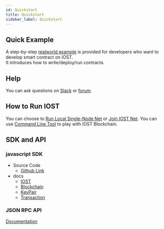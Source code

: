```yaml
---
id: Quickstart
title: Quickstart
sidebar_label: Quickstart
---
```


## Quick Example
A step-by-step [realworld example](../5-lucky-bet/LuckyBet) is provided for developers who want to develop smart contract on IOST.    
It introduces how to write/deploy/run contracts.   

## Help
You can ask questions on [Slack](https://iost-community.slack.com/) or [forum](https://forum.iost.io).

## How to Run IOST
You can choose to [Run Local Single-Node Net](../4-running-iost-node/LocalServer) or [Join IOST Net](../4-running-iost-node/Deployment).
You can use [Command Line Tool](../4-running-iost-node/iWallet) to play with IOST Blockchain.

## SDK and API
### javascript SDK
* Source Code
   - [Github Link](https://github.com/iost-official/iost.js)    
* docs   
   - [IOST](../7-iost-js/IOST-class)   
   - [Blockchain](../7-iost-js/IOST-class)   
   - [KeyPair](../7-iost-js/KeyPair-class)   
   - [Transaction](../7-iost-js/Transaction-class)

### JSON RPC API
[Documentation](../6-reference/API)    